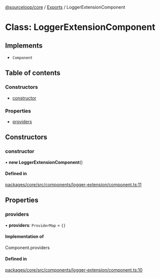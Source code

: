 [@sourceloop/core](../README.md) / [Exports](../modules.md) / LoggerExtensionComponent

# Class: LoggerExtensionComponent

## Implements

- `Component`

## Table of contents

### Constructors

- [constructor](LoggerExtensionComponent.md#constructor)

### Properties

- [providers](LoggerExtensionComponent.md#providers)

## Constructors

### constructor

• **new LoggerExtensionComponent**()

#### Defined in

[packages/core/src/components/logger-extension/component.ts:11](https://github.com/sourcefuse/loopback4-microservice-catalog/blob/93a7f917/packages/core/src/components/logger-extension/component.ts#L11)

## Properties

### providers

• **providers**: `ProviderMap` = `{}`

#### Implementation of

Component.providers

#### Defined in

[packages/core/src/components/logger-extension/component.ts:10](https://github.com/sourcefuse/loopback4-microservice-catalog/blob/93a7f917/packages/core/src/components/logger-extension/component.ts#L10)
